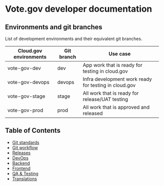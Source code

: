 # Vote.gov developer documentation

## Environments and git branches
List of development environments and their equivalent git branches.

| **Cloud.gov environments** | **Git branch** | **Use case**                                          |
|----------------------------|----------------|-------------------------------------------------------|
| vote-gov-dev               | dev            | App work that is ready for testing in cloud.gov       |
| vote-gov-devops            | devops         | Infra development work ready for testing in cloud.gov |
| vote-gov-stage             | stage          | All work that is ready for release/UAT testing        |
| vote-gov-prod              | prod           | All work that is approved and released                |

## Table of Contents
- [Git standards](standards.md)
- [Git workflow](workflow.md)
- [Releases](releases.md)
- [DevOps](devops.md)
- [Backend](backend.md)
- [Frontend](frontend.md)
- [QA & Testing](testing.md)
- [Translations](translations.md)
